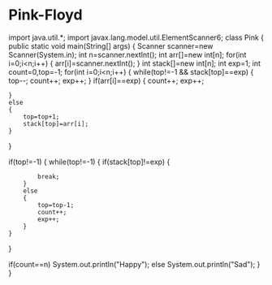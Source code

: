 # Pink-Floyd

import java.util.*;
import javax.lang.model.util.ElementScanner6;
class Pink
{
    public static void main(String[] args)
    {
        Scanner scanner=new Scanner(System.in);
        int n=scanner.nextInt();
        int arr[]=new int[n];
        for(int i=0;i<n;i++)
        {
            arr[i]=scanner.nextInt();
        }
        int stack[]=new int[n];
        int exp=1;
        int count=0,top=-1;
        for(int i=0;i<n;i++)
        {
             while(top!=-1 && stack[top]==exp)
        {
        top--;
        count++;
         exp++;
      }
     if(arr[i]==exp)
    {
       count++;
       exp++;
    
    }
    else 
    {
        top=top+1;
        stack[top]=arr[i];
    }
}
 
if(top!=-1)
{
    while(top!=-1)
    {
        if(stack[top]!=exp)
        {
           
            break;
        }
        else
        {
            top=top-1;
            count++;
            exp++;
        }
    }
 
}
 
if(count==n)
System.out.println("Happy");
else
System.out.println("Sad");
}
}


